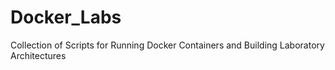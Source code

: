 # Docker_Labs
Collection of Scripts for Running Docker Containers and Building Laboratory Architectures
